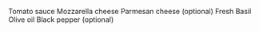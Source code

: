 Tomato sauce
Mozzarella cheese
Parmesan cheese (optional)
Fresh Basil
Olive oil
Black pepper (optional)